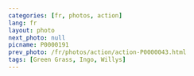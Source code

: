 ```yaml
---
categories: [fr, photos, action]
lang: fr
layout: photo
next_photo: null
picname: P0000191
prev_photo: /fr/photos/action/action-P0000043.html
tags: [Green Grass, Ingo, Willys]
---
```

